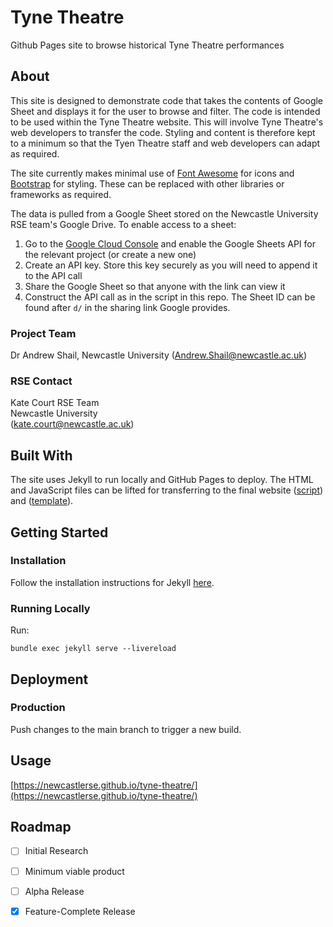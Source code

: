 # Tyne Theatre
Github Pages site to browse historical Tyne Theatre performances

## About

This site is designed to demonstrate code that takes the contents of Google Sheet and displays it for the user to browse and filter. The code is intended to be used within the Tyne Theatre website. This will involve Tyne Theatre's web developers to transfer the code. Styling and content is therefore kept to a minimum so that the Tyen Theatre staff and web developers can adapt as required. 

The site currently makes minimal use of [Font Awesome](https://fontawesome.com/) for icons and [Bootstrap](https://getbootstrap.com/) for styling. These can be replaced with other libraries or frameworks as required. 

The data is pulled from a Google Sheet stored on the Newcastle University RSE team's Google Drive. To enable access to a sheet:
1. Go to the [Google Cloud Console](https://console.cloud.google.com/) and enable the Google Sheets API for the relevant project (or create a new one)
2. Create an API key. Store this key securely as you will need to append it to the API call
3. Share the Google Sheet so that anyone with the link can view it
4. Construct the API call as in the script in this repo. The Sheet ID can be found after `d/` in the sharing link Google provides. 

### Project Team
Dr Andrew Shail, Newcastle University  ([Andrew.Shail@newcastle.ac.uk](mailto:Andrew.Shail@newcastle.ac.uk))  
  

### RSE Contact
Kate Court
RSE Team  
Newcastle University  
([kate.court@newcastle.ac.uk](mailto:kate.court@newcastle.ac.uk))  

## Built With

The site uses Jekyll to run locally and GitHub Pages to deploy. The HTML and JavaScript files can be lifted for transferring to the final website ([script](./loadsheets.js)) and ([template](./index.html)).

## Getting Started

### Installation

Follow the installation instructions for Jekyll [here](https://jekyllrb.com/docs/).

### Running Locally

Run:

```
bundle exec jekyll serve --livereload
```

## Deployment

### Production

Push changes to the main branch to trigger a new build.

## Usage

[https://newcastlerse.github.io/tyne-theatre/](https://newcastlerse.github.io/tyne-theatre/)

## Roadmap

- [ ] Initial Research  
- [ ] Minimum viable product  
- [ ] Alpha Release  
- [x] Feature-Complete Release  



